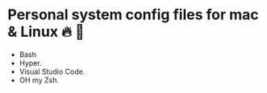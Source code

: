 # Personal system config files for mac & Linux  🔥 🚀

- Bash
- Hyper.
- Visual Studio Code.
- OH my Zsh.
